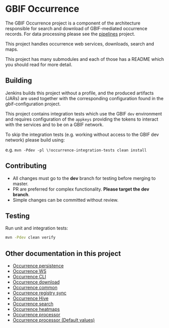 # GBIF Occurrence

The GBIF Occurrence project is a component of the architecture responsible for search and download of GBIF-mediated occurrence records. For data processing please see the [pipelines](https://github.com/gbif/pipelines) project.

This project handles occurrence web services, downloads, search and maps.

This project has many submodules and each of those has a README which you should read for more detail.

## Building

Jenkins builds this project without a profile, and the produced artifacts (JARs) are used together with the corresponding configuration found in the gbif-configuration project.

This project contains integration tests which use the GBIF `dev` environment and requires configuration of the `appkeys` providing the tokens to interact with the services and to be on a GBIF network.

To skip the integration tests (e.g. working without access to the GBIF dev network) please build using:

e.g. `mvn -Pdev -pl \!occurrence-integration-tests clean install`

## Contributing
* All changes must go to the **dev** branch for testing before merging to master.
* PR are preferred for complex functionality. **Please target the dev branch**.
* Simple changes can be committed without review.


## Testing

Run unit and integration tests:

```bash
mvn -Pdev clean verify
```

## Other documentation in this project

* [Occurrence persistence](occurrence-persistence/README.md)
* [Occurrence WS](occurrence-ws/README.md)
* [Occurrence CLI](occurrence-cli/README.md)
* [Occurrence download](occurrence-download/README.md)
* [Occurrence common](occurrence-common/README.md)
* [Occurrence registry sync](occurrence-registry-sync/README.md)
* [Occurrence Hive](occurrence-hive/README.md)
* [Occurrence search](occurrence-search/README.md)
* [Occurrence heatmaps](occurrence-heatmaps/README.md)
* [Occurrence processor](occurrence-processor/README.md)
* [Occurrence processor (Default values)](occurrence-processor/doc/DefaultValues.md)
